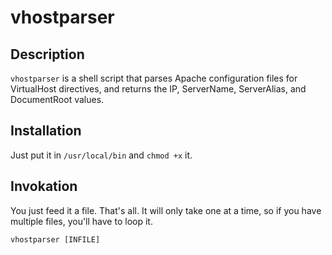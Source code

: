 # vhostparser
## Description
`vhostparser` is a shell script that parses Apache configuration files
for VirtualHost directives, and returns the IP, ServerName, ServerAlias,
and DocumentRoot values.

## Installation
Just put it in `/usr/local/bin` and `chmod +x` it.

## Invokation
You just feed it a file.  That's all.  It will only take one at a time,
so if you have multiple files, you'll have to loop it.

```
vhostparser [INFILE]
```
